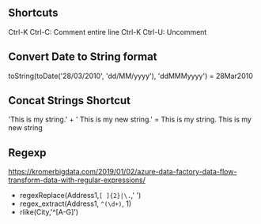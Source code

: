 ## Shortcuts

Ctrl-K Ctrl-C: Comment entire line
Ctrl-K Ctrl-U: Uncomment


## Convert Date to String format

toString(toDate('28/03/2010', 'dd/MM/yyyy'), 'ddMMMyyyy')
= 28Mar2010


## Concat Strings Shortcut

'This is my string.' + ' This is my new string.'
= This is my string. This is my new string


## Regexp

https://kromerbigdata.com/2019/01/02/azure-data-factory-data-flow-transform-data-with-regular-expressions/

* regexReplace(Address1,`[ ]{2}|\.`,' ')
* regex_extract(Address1, `^(\d+)`, 1)
* rlike(City,'^[A-G]')
